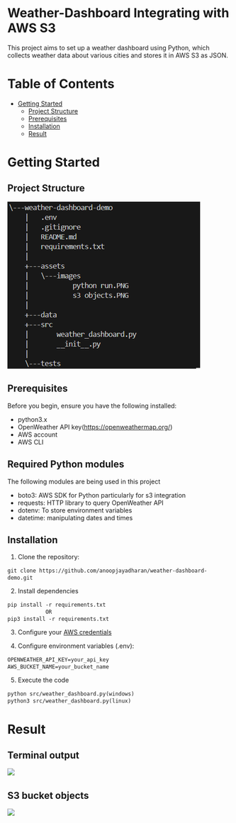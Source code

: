 # Weather-Dashboard Integrating with AWS S3
This project aims to set up a weather dashboard using Python, which collects weather data about various cities and stores it in AWS S3 as JSON.

# Table of Contents
- [Getting Started](#getting-started)
    - [Project Structure](#project-structure)
    - [Prerequisites](#prerequisites)
    - [Installation](#installation)
    - [Result](#result)

# Getting Started
## Project Structure
![image](./assets/images/tree.PNG)

## Prerequisites
Before you begin, ensure you have the following installed:
- python3.x
- OpenWeather API key(https://openweathermap.org/)
- AWS account
- AWS CLI

## Required Python modules
The following modules are being used in this project
- boto3: AWS SDK for Python particularly for s3 integration
- requests: HTTP library to query OpenWeather API
- dotenv: To store environment variables
- datetime: manipulating dates and times

## Installation
1. Clone the repository:
```
git clone https://github.com/anoopjayadharan/weather-dashboard-demo.git
```
2. Install dependencies
```
pip install -r requirements.txt
            OR
pip3 install -r requirements.txt
```
3. Configure your [AWS credentials](https://docs.aws.amazon.com/cli/v1/userguide/cli-configure-files.html) 

4. Configure environment variables (.env):
```
OPENWEATHER_API_KEY=your_api_key
AWS_BUCKET_NAME=your_bucket_name
```
5. Execute the code
```
python src/weather_dashboard.py(windows)
python3 src/weather_dashboard.py(linux)
````
# Result
## Terminal output
![](./assets/images/python%20run.PNG)

## S3 bucket objects
![](./assets/images/s3%20objects.PNG)

  
